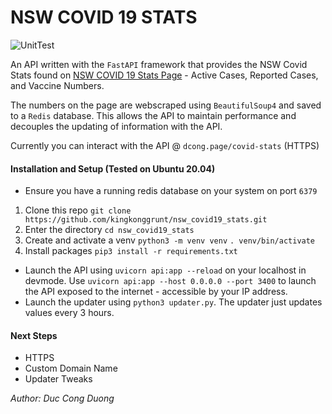 # NSW COVID 19 STATS

![UnitTest](https://github.com/kingkonggrunt/nsw_covid19_stats/actions/workflows/unittest.yml/badge.svg)

An API written with the `FastAPI` framework that provides the NSW Covid Stats found on [NSW COVID 19 Stats Page](https://www.health.nsw.gov.au/Infectious/covid-19/Pages/stats-nsw.aspx) - Active Cases, Reported Cases, and Vaccine Numbers.

The numbers on the page are webscraped using `BeautifulSoup4` and saved to a `Redis` database. This allows the API to maintain performance and decouples the updating of information with the API.  

Currently you can interact with the API @ `dcong.page/covid-stats` (HTTPS)

#### Installation and Setup (Tested on Ubuntu 20.04)
- Ensure you have a running redis database on your system on port `6379`
1. Clone this repo `git clone https://github.com/kingkonggrunt/nsw_covid19_stats.git`
2. Enter the directory `cd nsw_covid19_stats`
3. Create and activate a venv `python3 -m venv venv` `. venv/bin/activate`
4. Install packages `pip3 install -r requirements.txt`

- Launch the API using `uvicorn api:app --reload` on your localhost in devmode. Use `uvicorn api:app --host 0.0.0.0 --port 3400` to launch the API exposed to the internet - accessible by your IP address.
- Launch the updater using `python3 updater.py`. The updater just updates values every 3 hours.

#### Next Steps
- HTTPS
- Custom Domain Name
- Updater Tweaks

*Author:* *Duc Cong Duong*

